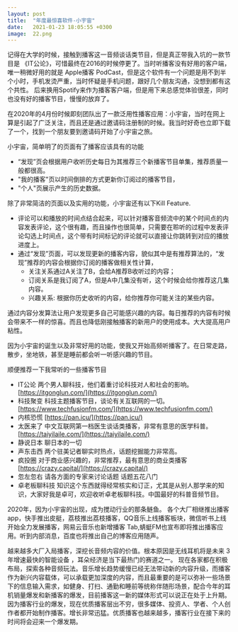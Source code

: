 ```yaml
---
layout: post
title:  "年度最惊喜软件-小宇宙"
date:   2021-01-23 18:05:55 +0300
image:  22.png
---
```

记得在大学的时候，接触到播客这一音频谈话类节目，但是真正带我入坑的一款节目是 《IT公论》，可惜最终在2016的时候停更了。当时听播客没有好用的客户端，唯一稍微好用的就是 Apple播客 PodCast，但是这个软件有一个问题是用不到半个小时，手机发烫严重，当时怀疑是手机问题，跟好几个朋友沟通，没想到都有这个共性。 后来换用Spotify来作为播客客户端，但是用下来总感觉体验很差，同时也没有好的播客节目，慢慢的放弃了。

在2020年的4月份时候即刻团队出了一款泛用性播客应用：小宇宙，当时在网上算是引起了广泛关注，而且还是通过邀请码注册制的时候。我当时好奇也立即下载了一个，找到一个朋友要到邀请码开始了小宇宙之旅。

小宇宙，简单明了的页面有了播客应该具有的功能
* “发现”页会根据用户收听历史每日为其推荐三个新播客节目单集，推荐质量一般都很高。
* "我的播客"页以时间倒排的方式更新你订阅过的播客节目，
* "个人"页展示产生的历史数据。

除了非常简洁的页面以及实用的功能，小宇宙还有以下Kill Feature.

- 评论可以和播放的时间点结合起来，可以针对播客音频流中的某个时间点的内容发表评论，这个很有趣，而且操作也很简单，只需要在聆听的过程中发表评论勾选上时间点，这个带有时间标记的评论就可以直接让你跳转到对应的播放进度上。
- 通过“发现”页面，可以发现更新的播客内容，貌似其中是有推荐算法的，“发现”推荐的内容会根据你订阅的播客做相关性计算，
  - 关注关系通过A关注了B，会给A推荐B收听过的内容；
  - 订阅关系是我订阅了A，但是A中几集没有听，这个时候会给你推荐这几集内容。
  - 兴趣关系: 根据你历史收听的内容，给你推荐你可能关注的某些内容。

通过内容分发算法让用户发现更多自己可能感兴趣的内容。每日推荐的内容有时候会带来不一样的惊喜。而且也降低刚接触播客的新用户的使用成本。大大提高用户粘性。

因为小宇宙的诞生以及非常好用的功能，使我又开始高频听播客了。在日常走路，散步，坐地铁，甚至是睡前都会听一听感兴趣的节目。

顺便推荐一下我常听的一些播客节目

- IT公论     两个男人聊科技，他们着重讨论科技对人和社会的影响。[https://itgonglun.com/](https://itgonglun.com/)
- 科技聚变   科技主题播客节目，谈论有关互联网的一切。 [https://www.techfusionfm.com/](https://www.techfusionfm.com/)
- 内核恐慌   [https://pan.icu/](https://pan.icu/)
- 太医来了  中文互联网第一档医生谈话类播客，非常有意思的医学科普。 [https://taiyilaile.com/](https://taiyilaile.com/)
- 静说日本   聊日本的一切
- 声东击西    两个驻美记者聊实时热点，话题挖掘能力非常高。
- 疯投圈   对于商业感兴趣的，非常推荐，最有意思的商业类播客   [https://crazy.capital/](https://crazy.capital/)
- 忽左忽右  请各方面的专家来讨论话题 话题五花八门
- 卓老板聊科技  知识这个东西就得经常核实和订正，尤其是从别人那学来的知识，大家好我是卓可，欢迎收听卓老板聊科技。中国最好的科普音频节目。



2020年，因为小宇宙的出现，成为搅动行业的那条鲢鱼。 各个大厂相继推出播客app，快手推出皮艇，荔枝推出荔枝播客，QQ音乐上线播客板块，微信听书上线开始全力发展播客，网易云音乐也新增播客 Tab,蜻蜓FM也宣布即将推出播客应用。听到内部消息，百度也将推出自己的博客应用随声。

越来越多大厂入局播客，深挖长音频内容的价值。根本原因是无线耳机将是未来 3 年增速最快的智能设备 ，耳朵经济是当下最热门的赛道之一。 现在各家都在积极布局，探索各种音频玩法。音乐增长趋势缓慢已经无法带动新的内容升级，而播客作为新兴内容载体，可以承载更加深度的内容，而且最重要的是可以弥补一些场景下的信息输入需求，如健身、打扫、通勤和睡前等统称伴随形场景，配合今年的耳机销量爆发和新播客的爆发，目前播客这一新的媒体形式可以说正在处于上升期。因为播客行业的爆发，现在优质播客层出不穷，很多媒体、投资人、学者、个人创作者都开始制作播客。增长非常迅猛。优质播客也越来越多，播客行业在接下来的时间将会迎来一个爆发期。
